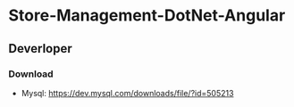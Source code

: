 # Store-Management-DotNet-Angular

## Deverloper
### Download
- Mysql: https://dev.mysql.com/downloads/file/?id=505213
